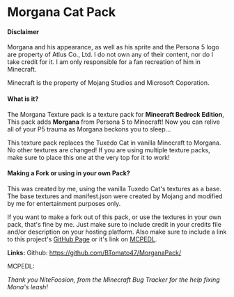 # Morgana Cat Pack

#### Disclaimer
Morgana and his appearance, as well as his sprite and the Persona 5 logo are property of Atlus Co., Ltd. I do not own any of their content, nor do I take credit for it. I am only responsible for a fan recreation of him in Minecraft.

Minecraft is the property of Mojang Studios and Microsoft Coporation.

#### What is it?
The Morgana Texture pack is a texture pack for **Minecraft Bedrock Edition**,
This pack adds **Morgana** from Persona 5 to Minecraft! Now you can relive all of your P5 trauma as Morgana beckons you to sleep...

This texture pack replaces the Tuxedo Cat in vanilla Minecraft to Morgana. No other textures are changed!
If you are using multiple texture packs, make sure to place this one at the very top for it to work!

#### Making a Fork or using in your own Pack?
This was created by me, using the vanilla Tuxedo Cat's textures as a base.
The base textures and manifest.json were created by Mojang and modified by me for entertainment purposes only.

If you want to make a fork out of this pack, or use the textures in your own pack, that's fine by me.
Just make sure to include credit in your credits file and/or description on your hosting platform.
Also make sure to include a link to this project's [GitHub Page](https://github.com/BTomato47/MorganaPack/) or it's link on [MCPEDL]().

**Links:**
Github: https://github.com/BTomato47/MorganaPack/

MCPEDL:

*Thank you NiteFoosion, from the Minecraft Bug Tracker for the help fixing Mona's leash!*
